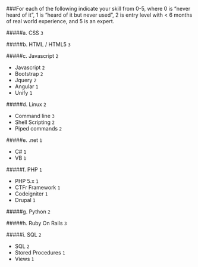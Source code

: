 ###For each of the following indicate your skill from 0-5, where 0 is “never heard of it”, 1 is “heard of it but never used”, 2 is entry level with < 6 months of real world experience, and 5 is an expert. 


#####a.  CSS                 ```3```

#####b.  HTML / HTML5        ```3```

#####c.  Javascript          ```2```
 *  Javascript        ```2```
 * Bootstrap         ```2```
 *  Jquery          ```2```
 * Angular           ```1```
 *  Unify             ```1```
 
#####d.  Linux               ```2```
 *  Command line      ```3```
 * Shell Scripting   ```2```
 *  Piped commands  ```2```

#####e.  .net                ```1```
 *  C#                ```1```
 * VB                ```1```

#####f.  PHP                 ```1```
 *  PHP 5.x           ```1```
 * CTFr Framework    ```1```
 *  Codeigniter     ```1```
 * Drupal            ```1```

#####g.  Python              ```2```

#####h.  Ruby On Rails       ```3```

#####i.  SQL                 ```2```
 *  SQL               ```2```
 * Stored Procedures ```1```
 *  Views           ```1```
